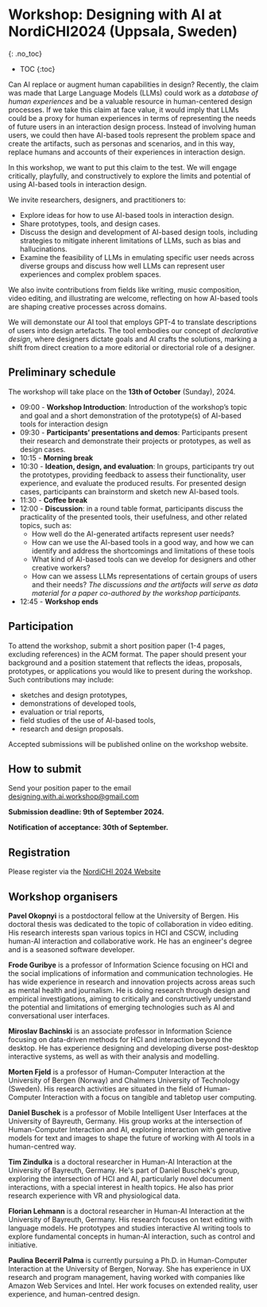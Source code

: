 
# Workshop: Designing with AI at NordiCHI2024 (Uppsala, Sweden)
{: .no_toc}

* TOC
{:toc}

Can AI replace or augment human capabilities in design? Recently, the claim was made that Large Language Models (LLMs) could work as a *database of human experiences* and be a valuable resource in human-centered design processes. If we take this claim at face value, it would imply that LLMs could be a proxy for human experiences in terms of representing the needs of future users in an interaction design process. Instead of involving human users, we could then have AI-based tools represent the problem space and create the artifacts, such as personas and scenarios, and in this way, replace humans and accounts of their experiences in interaction design. 

In this workshop, we want to put this claim to the test. We will engage critically, playfully, and constructively to explore the limits and potential of using AI-based tools in interaction design.

We invite researchers, designers, and practitioners to:

- Explore ideas for how to use AI-based tools in interaction design.
- Share prototypes, tools, and design cases.
- Discuss the design and development of AI-based design tools, including strategies to mitigate inherent limitations of LLMs, such as bias and hallucinations.
- Examine the feasibility of LLMs in emulating specific user needs across diverse groups and discuss how well LLMs can represent user experiences and complex problem spaces.

We also invite contributions from fields like writing, music composition, video editing, and illustrating are welcome, reflecting on how AI-based tools are shaping creative processes across domains.

We will demonstate our AI tool that employs GPT-4 to translate descriptions of users into design artefacts. The tool embodies our concept of *declarative design*, where designers dictate goals and AI crafts the solutions, marking a shift from direct creation to a more editorial or directorial role of a designer.

## Preliminary schedule

The workshop will take place on the **13th of October** (Sunday), 2024.

* 09:00 - **Workshop Introduction**: Introduction of the workshop’s topic and goal and a short demonstration of the prototype(s) of AI-based tools for interaction design
* 09:30 - **Participants’ presentations and demos**: Participants present their research and demonstrate their projects or prototypes, as well as design cases.
* 10:15 - **Morning break**
* 10:30 - **Ideation, design, and evaluation**: In groups, participants try out the prototypes, providing feedback to assess their functionality, user experience, and evaluate the produced results. For presented design cases, participants can brainstorm and sketch new AI-based tools.
* 11:30 - **Coffee break**
* 12:00 - **Discussion**: in a round table format, participants discuss the practicality of the presented tools, their usefulness, and other related topics, such as:
    - How well do the AI-generated artifacts represent user needs?
    - How can we use the AI-based tools in a good way, and how we can identify and address the shortcomings and limitations of these tools
    - What kind of AI-based tools can we develop for designers and other creative workers?
    - How can we assess LLMs representations of certain groups of users and their needs?
    *The discussions and the artifacts will serve as data material for a paper co-authored by the workshop participants.*
* 12:45 - **Workshop ends**

## Participation

To attend the workshop, submit a short position paper (1-4 pages, excluding references) in the ACM format. The paper should present your background and a position statement that reflects the ideas, proposals, prototypes, or applications you would like to present during the workshop. Such contributions may include:

- sketches and design prototypes,
- demonstrations of developed tools,
- evaluation or trial reports,
- field studies of the use of AI-based tools,
- research and design proposals.

Accepted submissions will be published online on the workshop website.

## How to submit

Send your position paper to the email [designing.with.ai.workshop@gmail.com](mailto:designing.with.ai.workshop@gmail.com?subject=workshop)

**Submission deadline: 9th of September 2024.**

**Notification of acceptance: 30th of September.**

## Registration

Please register via the [NordiCHI 2024 Website](https://www.nordichi2024.se)

## Workshop organisers

**Pavel Okopnyi** is a postdoctoral fellow at the University of Bergen. His doctoral thesis was dedicated to the topic of collaboration in video editing. His research interests span various topics in HCI and CSCW, including human-AI interaction and collaborative work. He has an engineer's degree and is a seasoned software developer. 

**Frode Guribye** is a professor of Information Science focusing on HCI and the social implications of information and communication technologies. He has wide experience in research and innovation projects across areas such as mental health and journalism. He is doing research through design and empirical investigations, aiming to critically and constructively understand the potential and limitations of emerging technologies such as AI and conversational user interfaces.

**Miroslav Bachinski** is an associate professor in Information Science focusing on data-driven methods for HCI and interaction beyond the desktop. He has experience designing and developing diverse post-desktop interactive systems, as well as with their analysis and modelling. 

**Morten Fjeld** is a professor of Human-Computer Interaction at the University of Bergen (Norway) and Chalmers University of Technology (Sweden). His research activities are situated in the field of Human-Computer Interaction with a focus on tangible and tabletop user computing.

**Daniel Buschek** is a professor of Mobile Intelligent User Interfaces at the University of Bayreuth, Germany. His group works at the intersection of Human-Computer Interaction and AI, exploring interaction with generative models for text and images to shape the future of working with AI tools in a human-centred way.

**Tim Zindulka** is a doctoral researcher in Human-AI Interaction at the University of Bayreuth, Germany. He's part of Daniel Buschek's group, exploring the intersection of HCI and AI, particularly novel document interactions, with a special interest in health topics. He also has prior research experience with VR and physiological data.

**Florian Lehmann** is a doctoral researcher in Human-AI Interaction at the University of Bayreuth, Germany. His research focuses on text editing with language models. He prototypes and studies interactive AI writing tools to explore fundamental concepts in human-AI interaction, such as control and initiative.

**Paulina Becerril Palma** is currently pursuing a Ph.D. in Human-Computer Interaction at the University of Bergen, Norway. She has experience in UX research and program management, having worked with companies like Amazon Web Services and Intel. Her work focuses on extended reality, user experience, and human-centred design.
